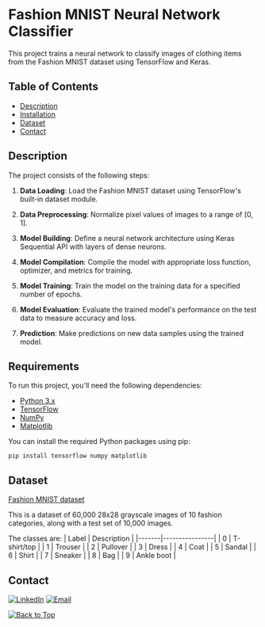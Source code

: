 # Fashion MNIST Neural Network Classifier
This project trains a neural network to classify images of clothing items from the Fashion MNIST dataset using TensorFlow and Keras.

## Table of Contents

- [Description](#description)
- [Installation](#installation)
- [Dataset](#dataset)
- [Contact](#contact)
  
## Description

The project consists of the following steps:

1. **Data Loading**: Load the Fashion MNIST dataset using TensorFlow's built-in dataset module.

2. **Data Preprocessing**: Normalize pixel values of images to a range of [0, 1].

3. **Model Building**: Define a neural network architecture using Keras Sequential API with layers of dense neurons.

4. **Model Compilation**: Compile the model with appropriate loss function, optimizer, and metrics for training.

5. **Model Training**: Train the model on the training data for a specified number of epochs.

6. **Model Evaluation**: Evaluate the trained model's performance on the test data to measure accuracy and loss.

7. **Prediction**: Make predictions on new data samples using the trained model.

## Requirements

To run this project, you'll need the following dependencies:

- [Python 3.x](https://www.python.org/)
- [TensorFlow](https://www.tensorflow.org/)
- [NumPy](https://numpy.org/)
- [Matplotlib](https://matplotlib.org/)
  
You can install the required Python packages using pip:
```
pip install tensorflow numpy matplotlib
```
## Dataset
[Fashion MNIST dataset](https://keras.io/api/datasets/fashion_mnist/)

This is a dataset of 60,000 28x28 grayscale images of 10 fashion categories, along with a test set of 10,000 images.

The classes are:
| Label | Description    |
|-------|----------------|
| 0     | T-shirt/top    |
| 1     | Trouser        |
| 2     | Pullover       |
| 3     | Dress          |
| 4     | Coat           |
| 5     | Sandal         |
| 6     | Shirt          |
| 7     | Sneaker        |
| 8     | Bag            |
| 9     | Ankle boot     |


## Contact
[![LinkedIn](https://img.shields.io/badge/-LinkedIn-blue?style=flat-square&logo=Linkedin&logoColor=white&link=https://www.linkedin.com/in/ulyana-yezubchyk/)](https://www.linkedin.com/in/ulyana-yezubchyk/)
[![Email](https://img.shields.io/badge/Email-ulyaa.071@gmail.com-green.svg)](mailto:your_email@example.com)

[![Back to Top](https://img.shields.io/badge/-Back_to_Top-blue?style=flat-square)](#Fashion-MNIST-Neural-Network-Classifier)
